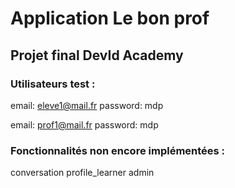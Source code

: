 # Application Le bon prof

## Projet final DevId Academy

### Utilisateurs test :

email: eleve1@mail.fr
password: mdp

email: prof1@mail.fr
password: mdp

### Fonctionnalités non encore implémentées :

conversation
profile_learner
admin 
